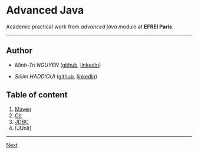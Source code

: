 # Advanced Java

Academic practical work from *advanced java* module at **EFREI Paris**.

---

## Author

- *Minh-Tri NGUYEN* ([github](https://github.com/Minh-Triii), [linkedin](https://fr.linkedin.com/in/minh-tri-nguyen-75abb020b))

- *Sélim HADDIOUI* ([github](https://github.com/selimhaddioui), [linkedin](https://fr.linkedin.com/in/selim-haddioui))

## Table of content

  1. [Maven](./TP1_Maven/readMe.md)  
  2. [Git](./TP2_Git/readMe.md)  
  3. [JDBC](./TP3_JDBC/readMe.md)  
  4. [JUnit]

---

[Next](./TP1_Maven/readMe.md)
